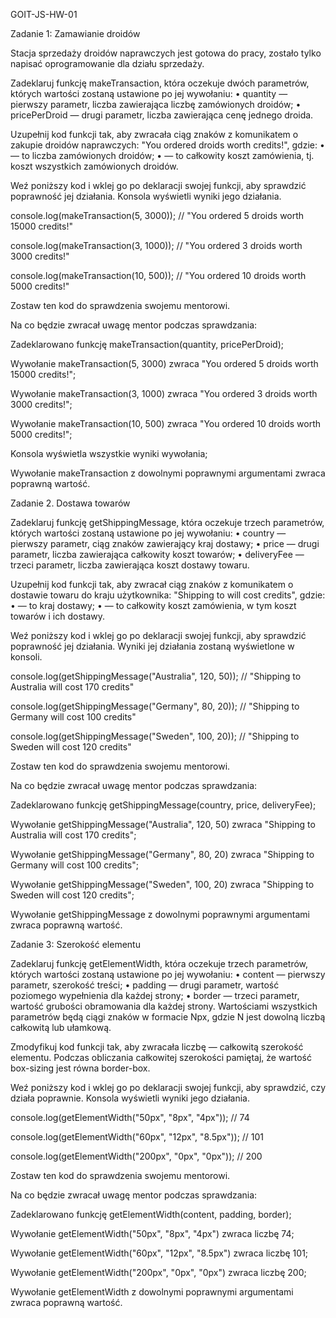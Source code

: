 GOIT-JS-HW-01

Zadanie 1: Zamawianie droidów

Stacja sprzedaży droidów naprawczych jest gotowa do pracy, zostało tylko napisać oprogramowanie dla działu sprzedaży.



Zadeklaruj funkcję makeTransaction, która oczekuje dwóch parametrów, których wartości zostaną ustawione po jej wywołaniu: • quantity — pierwszy parametr, liczba zawierająca liczbę zamówionych droidów; • pricePerDroid — drugi parametr, liczba zawierająca cenę jednego droida.



Uzupełnij kod funkcji tak, aby zwracała ciąg znaków z komunikatem o zakupie droidów naprawczych: "You ordered <quantity> droids worth <totalPrice> credits!", gdzie: • <quantity> — to liczba zamówionych droidów; • <totalPrice> — to całkowity koszt zamówienia, tj. koszt wszystkich zamówionych droidów.

Weź poniższy kod i wklej go po deklaracji swojej funkcji, aby sprawdzić poprawność jej działania. Konsola wyświetli wyniki jego działania.



console.log(makeTransaction(5, 3000)); // "You ordered 5 droids worth 15000 credits!"

console.log(makeTransaction(3, 1000)); // "You ordered 3 droids worth 3000 credits!"

console.log(makeTransaction(10, 500)); // "You ordered 10 droids worth 5000 credits!"




Zostaw ten kod do sprawdzenia swojemu mentorowi.

Na co będzie zwracał uwagę mentor podczas sprawdzania:

Zadeklarowano funkcję makeTransaction(quantity, pricePerDroid);

Wywołanie makeTransaction(5, 3000) zwraca "You ordered 5 droids worth 15000 credits!";

Wywołanie makeTransaction(3, 1000) zwraca "You ordered 3 droids worth 3000 credits!";

Wywołanie makeTransaction(10, 500) zwraca "You ordered 10 droids worth 5000 credits!";

Konsola wyświetla wszystkie wyniki wywołania;

Wywołanie makeTransaction z dowolnymi poprawnymi argumentami zwraca poprawną wartość.


Zadanie 2. Dostawa towarów

Zadeklaruj funkcję getShippingMessage, która oczekuje trzech parametrów, których wartości zostaną ustawione po jej wywołaniu: • country — pierwszy parametr, ciąg znaków zawierający kraj dostawy; • price — drugi parametr, liczba zawierająca całkowity koszt towarów; • deliveryFee — trzeci parametr, liczba zawierająca koszt dostawy towaru.



Uzupełnij kod funkcji tak, aby zwracał ciąg znaków z komunikatem o dostawie towaru do kraju użytkownika: "Shipping to <country> will cost <totalPrice> credits", gdzie: • <country> — to kraj dostawy; • <totalPrice> — to całkowity koszt zamówienia, w tym koszt towarów i ich dostawy.



Weź poniższy kod i wklej go po deklaracji swojej funkcji, aby sprawdzić poprawność jej działania. Wyniki jej działania zostaną wyświetlone w konsoli.



console.log(getShippingMessage("Australia", 120, 50)); // "Shipping to Australia will cost 170 credits"

console.log(getShippingMessage("Germany", 80, 20)); // "Shipping to Germany will cost 100 credits"

console.log(getShippingMessage("Sweden", 100, 20)); // "Shipping to Sweden will cost 120 credits"




Zostaw ten kod do sprawdzenia swojemu mentorowi.



Na co będzie zwracał uwagę mentor podczas sprawdzania:

Zadeklarowano funkcję getShippingMessage(country, price, deliveryFee);

Wywołanie getShippingMessage("Australia", 120, 50) zwraca "Shipping to Australia will cost 170 credits";

Wywołanie getShippingMessage("Germany", 80, 20) zwraca "Shipping to Germany will cost 100 credits";

Wywołanie getShippingMessage("Sweden", 100, 20) zwraca "Shipping to Sweden will cost 120 credits";

Wywołanie getShippingMessage z dowolnymi poprawnymi argumentami zwraca poprawną wartość.


Zadanie 3: Szerokość elementu

Zadeklaruj funkcję getElementWidth, która oczekuje trzech parametrów, których wartości zostaną ustawione po jej wywołaniu: • content — pierwszy parametr, szerokość treści; • padding — drugi parametr, wartość poziomego wypełnienia dla każdej strony; • border — trzeci parametr, wartość grubości obramowania dla każdej strony. Wartościami wszystkich parametrów będą ciągi znaków w formacie Npx, gdzie N jest dowolną liczbą całkowitą lub ułamkową.



Zmodyfikuj kod funkcji tak, aby zwracała liczbę — całkowitą szerokość elementu. Podczas obliczania całkowitej szerokości pamiętaj, że wartość box-sizing jest równa border-box.



Weź poniższy kod i wklej go po deklaracji swojej funkcji, aby sprawdzić, czy działa poprawnie. Konsola wyświetli wyniki jego działania.



console.log(getElementWidth("50px", "8px", "4px")); // 74

console.log(getElementWidth("60px", "12px", "8.5px")); // 101

console.log(getElementWidth("200px", "0px", "0px")); // 200




Zostaw ten kod do sprawdzenia swojemu mentorowi.



Na co będzie zwracał uwagę mentor podczas sprawdzania:

Zadeklarowano funkcję getElementWidth(content, padding, border);

Wywołanie getElementWidth("50px", "8px", "4px") zwraca liczbę 74;

Wywołanie getElementWidth("60px", "12px", "8.5px") zwraca liczbę 101;

Wywołanie getElementWidth("200px", "0px", "0px") zwraca liczbę 200;

Wywołanie getElementWidth z dowolnymi poprawnymi argumentami zwraca poprawną wartość.

